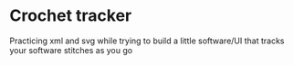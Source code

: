 # Crochet tracker

Practicing xml and svg while trying to build a little software/UI that tracks your software stitches as you go 